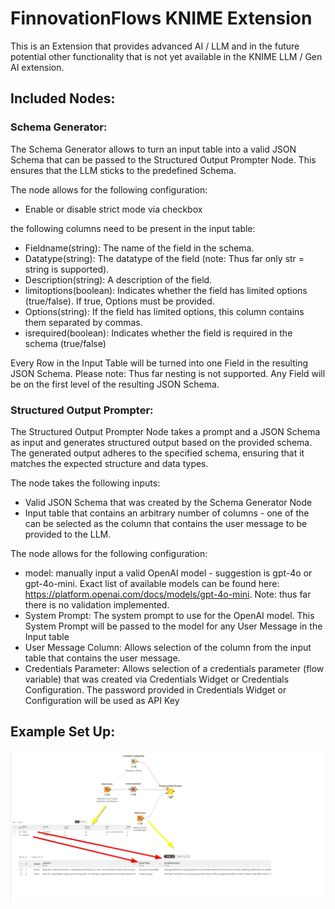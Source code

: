 # FinnovationFlows KNIME Extension
This is an Extension that provides advanced AI / LLM and in the future potential other functionality that is not yet available in the KNIME LLM / Gen AI extension.

## Included Nodes:

### Schema Generator:
The Schema Generator allows to turn an input table into a valid JSON Schema that can be passed to the Structured Output Prompter Node.
This ensures that the LLM sticks to the predefined Schema.

The node allows for the following configuration:
* Enable or disable strict mode via checkbox

the following columns need to be present in the input table:
* Fieldname(string): The name of the field in the schema.
* Datatype(string): The datatype of the field (note: Thus far only str = string is supported).
* Description(string): A description of the field.
* limitoptions(boolean): Indicates whether the field has limited options (true/false). If true, Options must be provided.
* Options(string): If the field has limited options, this column contains them separated by commas.
* isrequired(boolean): Indicates whether the field is required in the schema (true/false)

Every Row in the Input Table will be turned into one Field in the resulting JSON Schema. Please note: Thus far nesting is not supported.
Any Field will be on the first level of the resulting JSON Schema.

### Structured Output Prompter:
The Structured Output Prompter Node takes a prompt and a JSON Schema as input and generates structured output based on the provided schema. The generated output adheres to the specified schema, ensuring that it matches the expected structure and data types.

The node takes the following inputs:
* Valid JSON Schema that was created by the Schema Generator Node
* Input table that contains an arbitrary number of columns - one of the can be selected as the column that contains the user message to be provided to the LLM.

The node allows for the following configuration:
* model: manually input a valid OpenAI model - suggestion is gpt-4o or gpt-4o-mini. Exact list of available models can be found here: https://platform.openai.com/docs/models/gpt-4o-mini. Note: thus far there is no validation implemented.
* System Prompt: The system prompt to use for the OpenAI model. This System Prompt will be passed to the model for any User Message in the Input table
* User Message Column: Allows selection of the column from the input table that contains the user message.
* Credentials Parameter: Allows selection of a credentials parameter (flow variable) that was created via Credentials Widget or Credentials Configuration. The password provided in Credentials Widget or Configuration will be used as API Key


## Example Set Up:
<img src="icons/readme/ExampleSetUp.png" width=800px/>
